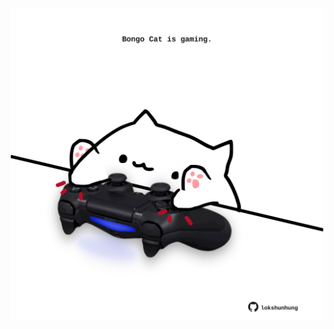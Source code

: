 <!-- built at 30/09/2023, 01:20:56 UTC -->
<p align="center">
  <img width="500" height="500" src="./ReadmeImage.svg">
</p>
